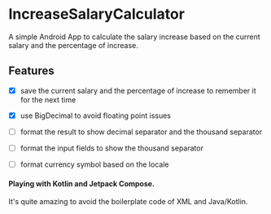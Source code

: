 # IncreaseSalaryCalculator

A simple Android App to calculate the salary increase based on the current salary and the percentage of increase.

## Features
- [x] save the current salary and the percentage of increase to remember it for the next time
- [x] use BigDecimal to avoid floating point issues
- [ ] format the result to show decimal separator and the thousand separator
- [ ] format the input fields to show the thousand separator
- [ ] format currency symbol based on the locale


#### Playing with Kotlin and Jetpack Compose.
It's quite amazing to avoid the boilerplate code of XML and Java/Kotlin.

